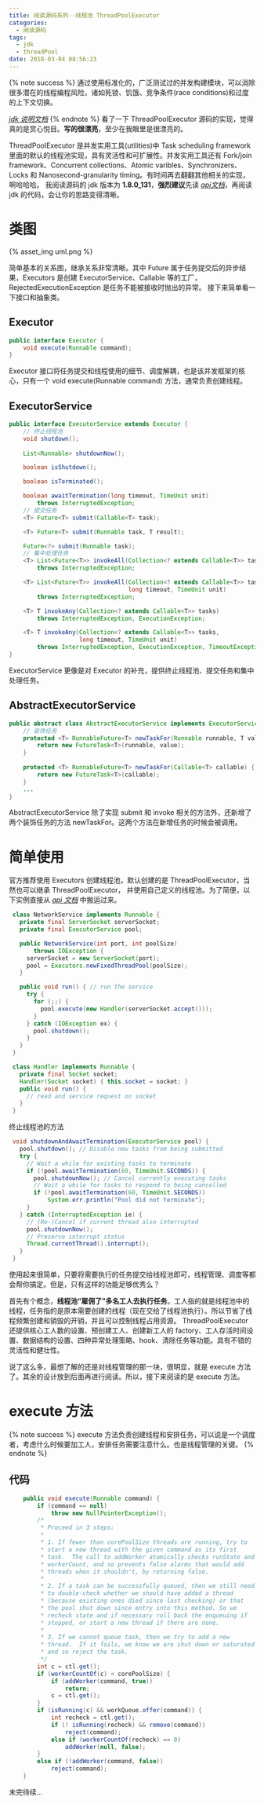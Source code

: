 ```yaml
---
title: 阅读源码系列--线程池 ThreadPoolExecutor
categories:
  - 阅读源码
tags:
  - jdk
  - threadPool
date: 2018-03-04 08:56:23
---
```


{% note success %}
通过使用标准化的，广泛测试过的并发构建模块，可以消除很多潜在的线程编程风险，诸如死锁、饥饿、竞争条件(race conditions)和过度的上下文切换。

[*jdk 说明文档*](https://docs.oracle.com/javase/8/docs/technotes/guides/concurrency/overview.html)
{% endnote %}
看了一下 ThreadPoolExecutor 源码的实现，觉得真的是赏心悦目。**写的很漂亮**，至少在我眼里是很漂亮的。

<!-- more -->

ThreadPoolExecutor 是并发实用工具(utilities)中 Task scheduling framework 里面的默认的线程池实现，具有灵活性和可扩展性。并发实用工具还有 Fork/join framework、Concurrent collections、Atomic varibles、Synchronizers、Locks 和 Nanosecond-granularity timing。有时间再去翻翻其他相关的实现，啊哈哈哈。
我阅读源码的 jdk 版本为 **1.8.0_131**，**强烈建议**先读 [*api文档*](https://docs.oracle.com/javase/8/docs/api/java/util/concurrent/ThreadPoolExecutor.html)，再阅读 jdk 的代码，会让你的思路变得清晰。

# 类图

{% asset_img uml.png %}

简单基本的关系图，继承关系非常清晰。其中 Future 属于任务提交后的异步结果，Executors 是创建 ExecutorService、Callable 等的工厂，RejectedExecutionException 是任务不能被接收时抛出的异常。
接下来简单看一下接口和抽象类。
## Executor
```java
public interface Executor {
    void execute(Runnable command);
}
```
Executor 接口将任务提交和线程使用的细节、调度解耦，也是该并发框架的核心，只有一个 void execute(Runnable command) 方法，通常负责创建线程。

## ExecutorService
```java
public interface ExecutorService extends Executor {
    // 终止线程池
    void shutdown();
    
    List<Runnable> shutdownNow();

    boolean isShutdown();

    boolean isTerminated();

    boolean awaitTermination(long timeout, TimeUnit unit)
        throws InterruptedException;
    // 提交任务
    <T> Future<T> submit(Callable<T> task);

    <T> Future<T> submit(Runnable task, T result);

    Future<?> submit(Runnable task);
    // 集中处理任务
    <T> List<Future<T>> invokeAll(Collection<? extends Callable<T>> tasks)
        throws InterruptedException;

    <T> List<Future<T>> invokeAll(Collection<? extends Callable<T>> tasks,
                                  long timeout, TimeUnit unit)
        throws InterruptedException;

    <T> T invokeAny(Collection<? extends Callable<T>> tasks)
        throws InterruptedException, ExecutionException;

    <T> T invokeAny(Collection<? extends Callable<T>> tasks,
                    long timeout, TimeUnit unit)
        throws InterruptedException, ExecutionException, TimeoutException;
}
```
ExecutorService 更像是对 Executor 的补充，提供终止线程池、提交任务和集中处理任务。

## AbstractExecutorService
```java
public abstract class AbstractExecutorService implements ExecutorService {
    // 装饰任务
    protected <T> RunnableFuture<T> newTaskFor(Runnable runnable, T value) {
        return new FutureTask<T>(runnable, value);
    }
    
    protected <T> RunnableFuture<T> newTaskFor(Callable<T> callable) {
        return new FutureTask<T>(callable);
    }
    ...
}
```
AbstractExecutorService 除了实现 submit 和 invoke 相关的方法外，还新增了两个装饰任务的方法 newTaskFor。这两个方法在新增任务的时候会被调用。

# 简单使用
官方推荐使用 Executors 创建线程池，默认创建的是 ThreadPoolExecutor，当然也可以继承 ThreadPoolExecutor， 并使用自己定义的线程池。为了简便，以下实例直接从 [*api 文档*](https://docs.oracle.com/javase/8/docs/api/java/util/concurrent/ExecutorService.html)  中搬运过来。

```java
 class NetworkService implements Runnable {
   private final ServerSocket serverSocket;
   private final ExecutorService pool;

   public NetworkService(int port, int poolSize)
       throws IOException {
     serverSocket = new ServerSocket(port);
     pool = Executors.newFixedThreadPool(poolSize);
   }

   public void run() { // run the service
     try {
       for (;;) {
         pool.execute(new Handler(serverSocket.accept()));
       }
     } catch (IOException ex) {
       pool.shutdown();
     }
   }
 }

 class Handler implements Runnable {
   private final Socket socket;
   Handler(Socket socket) { this.socket = socket; }
   public void run() {
     // read and service request on socket
   }
 }
```
终止线程池的方法
```java
 void shutdownAndAwaitTermination(ExecutorService pool) {
   pool.shutdown(); // Disable new tasks from being submitted
   try {
     // Wait a while for existing tasks to terminate
     if (!pool.awaitTermination(60, TimeUnit.SECONDS)) {
       pool.shutdownNow(); // Cancel currently executing tasks
       // Wait a while for tasks to respond to being cancelled
       if (!pool.awaitTermination(60, TimeUnit.SECONDS))
           System.err.println("Pool did not terminate");
     }
   } catch (InterruptedException ie) {
     // (Re-)Cancel if current thread also interrupted
     pool.shutdownNow();
     // Preserve interrupt status
     Thread.currentThread().interrupt();
   }
 }
```
使用起来很简单，只要将需要执行的任务提交给线程池即可，线程管理、调度等都会帮你搞定。但是，只有这样的功能足够优秀么？

首先有个概念，**线程池“雇佣了”多名工人去执行任务**。工人指的就是线程池中的线程，任务指的是原本需要创建的线程（现在交给了线程池执行）。所以节省了线程频繁创建和销毁的开销，并且可以控制线程占用资源。
ThreadPoolExecutor 还提供核心工人数的设置、预创建工人、创建新工人的 factory、工人存活时间设置、数据结构的设置、四种异常处理策略、hook、清除任务等功能。具有不错的灵活性和健壮性。

说了这么多，最想了解的还是对线程管理的那一块，很明显，就是 execute 方法了。其余的设计放到后面再进行阅读。所以，接下来阅读的是 execute 方法。

# execute 方法
{% note success %}
execute 方法负责创建线程和安排任务，可以说是一个调度者，考虑什么时候要加工人，安排任务需要注意什么。也是线程管理的关键。
{% endnote %}

## 代码
```java
    public void execute(Runnable command) {
        if (command == null)
            throw new NullPointerException();
        /*
         * Proceed in 3 steps:
         *
         * 1. If fewer than corePoolSize threads are running, try to
         * start a new thread with the given command as its first
         * task.  The call to addWorker atomically checks runState and
         * workerCount, and so prevents false alarms that would add
         * threads when it shouldn't, by returning false.
         *
         * 2. If a task can be successfully queued, then we still need
         * to double-check whether we should have added a thread
         * (because existing ones died since last checking) or that
         * the pool shut down since entry into this method. So we
         * recheck state and if necessary roll back the enqueuing if
         * stopped, or start a new thread if there are none.
         *
         * 3. If we cannot queue task, then we try to add a new
         * thread.  If it fails, we know we are shut down or saturated
         * and so reject the task.
         */
        int c = ctl.get();
        if (workerCountOf(c) < corePoolSize) {
            if (addWorker(command, true))
                return;
            c = ctl.get();
        }
        if (isRunning(c) && workQueue.offer(command)) {
            int recheck = ctl.get();
            if (! isRunning(recheck) && remove(command))
                reject(command);
            else if (workerCountOf(recheck) == 0)
                addWorker(null, false);
        }
        else if (!addWorker(command, false))
            reject(command);
    }
```

未完待续...

<!-- ThreadPool 的 defaultThreadFactory 创建的线程是同一个 ThreadGroup 的，线程优先级为 NORM_PRIORITY 的非守护线程

core max
pre 预处理
创建新线程 factory
keep-alive
队列（数据结构）
异常处理，警察
aop(hook)
处理队列,remove 等

最重要的是线程处理，即 execute 方法
但是 execute 方法又交给了 woker 去处理请求。每一个 worker 就是一个线程，

问题 worker 什么时候结束？
Worker 是什么，做了什么处理？
怎么保证性能的高效？
-->